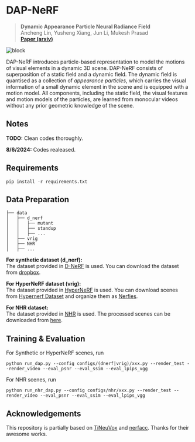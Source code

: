 # DAP-NeRF

> __Dynamic Appearance Particle Neural Radiance Field__  
> Ancheng Lin, Yusheng Xiang, Jun Li, Mukesh Prasad\
> __[Paper (arxiv)](https://arxiv.org/abs/2310.07916)__

![block](./imgs/render_traj.gif)

DAP-NeRF introduces particle-based representation to model the motions of visual elements in a dynamic 3D scene. DAP-NeRF consists of superposition of a static field and a dynamic field. The dynamic field is quantised as a collection of *appearance particles*, which carries the visual information of a small dynamic element in the scene and is equipped with a motion model. All components, including the static field, the visual features and motion models of the particles, are learned from monocular videos without any prior geometric knowledge of the scene.

## Notes
**TODO:** Clean codes thoroughly.

**8/6/2024:** Codes realeased.

## Requirements
```shell
pip install -r requirements.txt
```

## Data Preparation
```
├── data
│   ├── d_nerf
│   │   ├── mutant
│   │   ├── standup 
│   │   ├── ... 
│   ├── vrig
│   ├── NHR
│   ├── ...
```
**For synthetic dataset (d_nerf):**  
The dataset provided in [D-NeRF](https://github.com/albertpumarola/D-NeRF) is used. You can download the dataset from [dropbox](https://www.dropbox.com/s/0bf6fl0ye2vz3vr/data.zip?dl=0).

**For HyperNeRF dataset (vrig):**  
The dataset provided in [HyperNeRF](https://github.com/google/hypernerf) is used. You can download scenes from [Hypernerf Dataset](https://github.com/google/hypernerf/releases/tag/v0.1) and organize them as [Nerfies](https://github.com/google/nerfies#datasets).

**For NHR dataset:**  
The dataset provided in [NHR](https://wuminye.github.io/NHR/datasets.html) is used. The processed scenes can be downloaded from [here](https://drive.google.com/drive/folders/16-sNCc28G8M6MfE6n79XlusZkE9K9Je_?usp=sharing).

## Training & Evaluation
For Synthetic or HyperNeRF scenes, run 
```shell
python run_dap.py --config configs/(dnerf|vrig)/xxx.py --render_test --render_video --eval_psnr --eval_ssim --eval_lpips_vgg
``` 

For NHR scenes, run 
```shell
python run_nhr_dap.py --config configs/nhr/xxx.py --render_test --render_video --eval_psnr --eval_ssim --eval_lpips_vgg
```

## Acknowledgements
This repository is partially based on [TiNeuVox](https://github.com/hustvl/TiNeuVox) and [nerfacc](https://github.com/nerfstudio-project/nerfacc). Thanks for their awesome works.